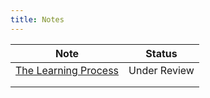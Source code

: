 ```yaml
---
title: Notes
---
```


| Note                                        | Status       |
| ------------------------------------------- | ------------ |
| [The Learning Process](/notes/note_0001.md) | Under Review |
|                                             |              |
|                                             |              |

